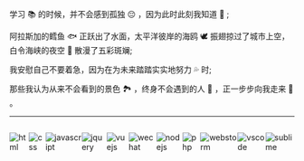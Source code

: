 <article style="width: 100%; height: 100%; position: relative;">
    
学习 📚 的时候，并不会感到孤独 😔 ，因为此时此刻我知道 💋 ;    

阿拉斯加的鳕鱼 🐟 正跃出了水面，太平洋彼岸的海鸥 🕊️ 振翅掠过了城市上空，白令海峡的夜空 🌃 散漫了五彩斑斓;  

我安慰自己不要着急，因为在为未来踏踏实实地努力 💦 时;    

那些我认为从来不会看到的景色 🏞️ ，终身不会遇到的人 🤝 ，正一步步向我走来 🤞 。  

---

<p style="display: inline-flex">
  <img alt="html" src="https://img.shields.io/badge/HTML-e34c26?style=flat-square&logo=html5&logoColor=white">
  <img alt="css" src="https://img.shields.io/badge/CSS-443399?style=flat-square&logo=css3">
  <img alt="javascript" src="https://img.shields.io/badge/JavaScript-000000?style=flat-square&logo=javascript">
  <img alt="jquery" src="https://img.shields.io/badge/jQuery-3572a5?style=flat-square&logo=jQuery">
  <img alt="vuejs" src="https://img.shields.io/badge/Vue.js-2c3e50?style=flat-square&logo=vue.js">
  <img alt="wechat" src="https://img.shields.io/badge/微信小程序-f5f5f5?style=flat-square&logo=wechat">
  <br><br>
  <img alt="nodejs" src="https://img.shields.io/badge/Node-424242?style=flat-square&logo=node.js">
  <img alt="php" src="https://img.shields.io/badge/PHP-333333?style=flat-square&logo=php">
  <br><br>
  <img alt="webstorm" src="https://img.shields.io/badge/Webstorm-333333?style=flat-square&logo=webstorm&logoColor=148bd2">
  <img alt="vscode" src="https://img.shields.io/badge/VSCode-27272c?style=flat-square&logo=visual-studio-code&logoColor=179ff0">
  <img alt="sublime" src="https://img.shields.io/badge/Sublime-424242?style=flat-square&logo=sublime-text&logoColor=fe8b0c">
</p>
</article>
